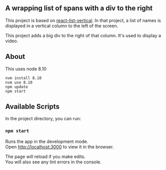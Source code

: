 ## A wrapping list of spans with a div to the right

This project is based on [react-list-vertical](https://github.com/mdoery/react-list-vertical). In that project, a list of names is displayed in a vertical column to the left of the screen.

This project adds a big div to the right of that column. It's used to display a video.

## About

This uses node 8.10

```
nvm install 8.10
nvm use 8.10
npm update
npm start
```

## Available Scripts

In the project directory, you can run:

### `npm start`

Runs the app in the development mode.<br>
Open [http://localhost:3000](http://localhost:3000) to view it in the browser.

The page will reload if you make edits.<br>
You will also see any lint errors in the console.

